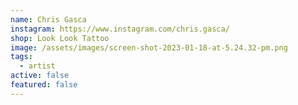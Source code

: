 ```yaml
---
name: Chris Gasca
instagram: https://www.instagram.com/chris.gasca/
shop: Look Look Tattoo
image: /assets/images/screen-shot-2023-01-18-at-5.24.32-pm.png
tags:
  - artist
active: false
featured: false
---
```

